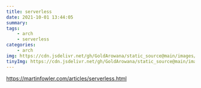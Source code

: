 ```yaml
---
title: serverless
date: 2021-10-01 13:44:05
summary:
tags:
    - arch
    - serverless
categories:
    - arch
img: https://cdn.jsdelivr.net/gh/GoldArowana/static_source@main/images/cover/co64-m.jpg
tinyImg: https://cdn.jsdelivr.net/gh/GoldArowana/static_source@main/images/tiny/cover/co64.jpg
---
```


https://martinfowler.com/articles/serverless.html
